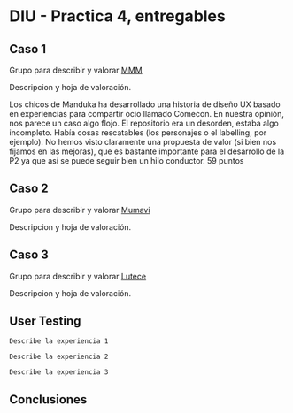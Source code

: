 # DIU - Practica 4, entregables

## Caso 1

Grupo para describir y valorar [MMM](https://github.com/patchispatch/DIU20)

Descripcion y hoja de valoración.
    
Los chicos de Manduka ha desarrollado una historia de diseño UX basado en experiencias para compartir ocio llamado Comecon. En nuestra opinión, nos parece un caso algo flojo. El repositorio era un desorden, estaba algo incompleto. Había cosas rescatables (los personajes o el labelling, por ejemplo). No hemos visto claramente una propuesta de valor (si bien nos fijamos en las mejoras), que es bastante importante para el desarrollo de la P2 ya que así se puede seguir bien un hilo conductor. 59 puntos

## Caso 2

Grupo para describir y valorar [Mumavi](https://github.com/javiercdag/DIU20)

Descripcion y hoja de valoración.  


## Caso 3

Grupo para describir y valorar [Lutece](https://github.com/IvanitiX/DIU20)

Descripcion y hoja de valoración.   

## User Testing

	Describe la experiencia 1

	Describe la experiencia 2

	Describe la experiencia 3


## Conclusiones
